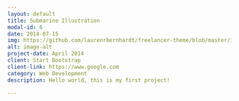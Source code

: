 ```yaml
---
layout: default
title: Submarine Illustration
modal-id: 6
date: 2014-07-15
img: https://github.com/laurenrbernhardt/freelancer-theme/blob/master/img/portfolio/Bernhardt_AppleTracing.jpg
alt: image-alt
project-date: April 2014
client: Start Bootstrap
client-link: https://www.google.com
category: Web Development
description: Hello world, this is my first project!

---
```

